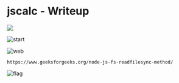 # jscalc - Writeup
![](https://img.shields.io/badge/web_challenge-htb-28b84f?style=for-the-badge&logo=javascript&logoColor=white)

![start](https://github.com/adminush/Labs-Writeups/assets/58698274/40c71e0d-6578-492e-8031-1d342070e56d)

![web](https://github.com/adminush/Labs-Writeups/assets/58698274/a4575a0d-d553-44d6-92dc-3465013bb32d)

```
https://www.geeksforgeeks.org/node-js-fs-readfilesync-method/
```
![flag](https://github.com/adminush/Labs-Writeups/assets/58698274/6bb361a5-cbb5-4028-9221-9e4591e1a44c)
